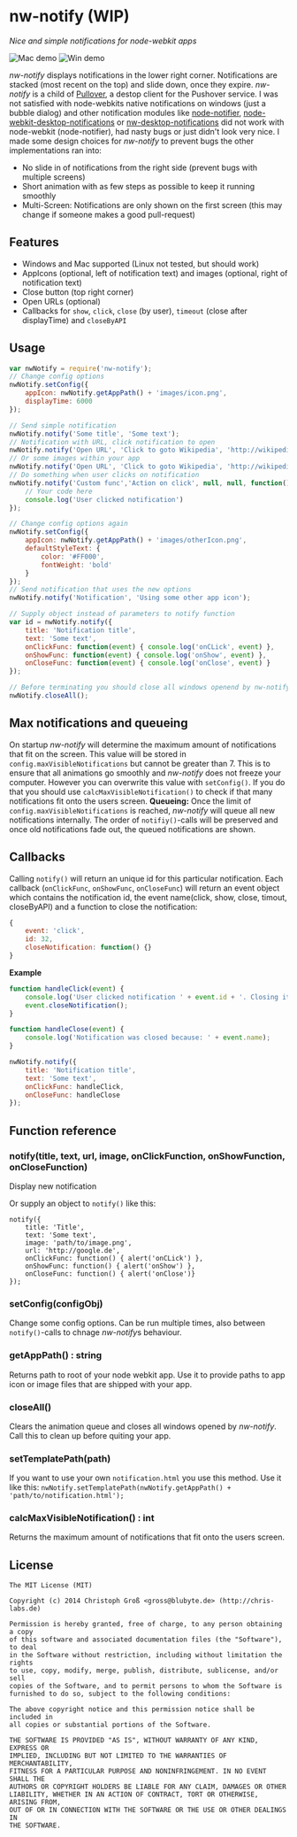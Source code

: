 # nw-notify (WIP)
*Nice and simple notifications for node-webkit apps*

![Mac demo](https://github.com/cgrossde/nw-notify/raw/gh-pages/nw-notify-mac-small.png)
![Win demo](https://raw.githubusercontent.com/cgrossde/nw-notify/gh-pages/nw-notify-windows-small.png)

*nw-notify* displays notifications in the lower right corner. Notifications are stacked (most recent on the top) and slide down, once they expire. *nw-notify* is a child of [Pullover](https://github.com/cgrossde/Pullover), a destop client for the Pushover service. I was not satisfied with node-webkits native notifications on windows (just a bubble dialog) and other notification modules like [node-notifier](https://github.com/mikaelbr/node-notifier), [node-webkit-desktop-notifications](https://github.com/edjafarov/node-webkit-desktop-notification) or [nw-desktop-notifications](https://github.com/robrighter/nw-desktop-notifications) did not work with node-webkit (node-notifier), had nasty bugs or just didn't look very nice. I made some design choices for *nw-notify* to prevent bugs the other implementations ran into:

* No slide in of notifications from the right side (prevent bugs with multiple screens)
* Short animation with as few steps as possible to keep it running smoothly
* Multi-Screen: Notifications are only shown on the first screen (this may change if someone makes a good pull-request)


## Features

* Windows and Mac supported (Linux not tested, but should work)
* AppIcons (optional, left of notification text) and images (optional, right of notification text)
* Close button (top right corner)
* Open URLs (optional)
* Callbacks for `show`, `click`, `close` (by user), `timeout` (close after displayTime) and `closeByAPI`

## Usage

```JavaScript
var nwNotify = require('nw-notify');
// Change config options
nwNotify.setConfig({
    appIcon: nwNotify.getAppPath() + 'images/icon.png',
    displayTime: 6000
});

// Send simple notification
nwNotify.notify('Some title', 'Some text');
// Notification with URL, click notification to open
nwNotify.notify('Open URL', 'Click to goto Wikipedia', 'http://wikipedia.org');
// Or some images within your app
nwNotify.notify('Open URL', 'Click to goto Wikipedia', 'http://wikipedia.org', nwNotify.getAppPath() + 'pathTo/image/from/nwAppRoot/folder.png');
// Do something when user clicks on notification
nwNotify.notify('Custom func','Action on click', null, null, function() {
    // Your code here
    console.log('User clicked notification')
});

// Change config options again
nwNotify.setConfig({
    appIcon: nwNotify.getAppPath() + 'images/otherIcon.png',
    defaultStyleText: {
        color: '#FF000',
        fontWeight: 'bold'
    }
});
// Send notification that uses the new options
nwNotify.notify('Notification', 'Using some other app icon');

// Supply object instead of parameters to notify function
var id = nwNotify.notify({
    title: 'Notification title',
    text: 'Some text',
    onClickFunc: function(event) { console.log('onCLick', event) },
    onShowFunc: function(event) { console.log('onShow', event) },
    onCloseFunc: function(event) { console.log('onClose', event) }
});

// Before terminating you should close all windows openend by nw-notify
nwNotify.closeAll();
```

## Max notifications and queueing

On startup *nw-notify* will determine the maximum amount of notifications that fit on the screen. This value will be stored in `config.maxVisibleNotifications` but cannot be greater than 7. This is to ensure that all animations go smoothly and *nw-notify* does not freeze your computer. However you can overwrite this value with `setConfig()`. If you do that you should use `calcMaxVisibleNotification()` to check if that many notifications fit onto the users screen.
**Queueing:** Once the limit of `config.maxVisibleNotifications` is reached, *nw-notify* will queue all new notifications internally. The order of `notifiy()`-calls will be preserved and once old notifications fade out, the queued notifications are shown.

## Callbacks

Calling `notify()` will return an unique id for this particular notification. Each callback (`onClickFunc`, `onShowFunc`, `onCloseFunc`) will return an event object which contains the notification id, the event name(click, show, close, timout, closeByAPI) and a function to close the notification:

```JavaScript
{
    event: 'click',
    id: 32,
    closeNotification: function() {}
}
```

**Example**
```JavaScript
function handleClick(event) {
    console.log('User clicked notification ' + event.id + '. Closing it immediately.');
    event.closeNotification();
}

function handleClose(event) {
    console.log('Notification was closed because: ' + event.name);
}

nwNotify.notify({
    title: 'Notification title',
    text: 'Some text',
    onClickFunc: handleClick,
    onCloseFunc: handleClose
});
```


## Function reference

### notify(title, text, url, image, onClickFunction, onShowFunction, onCloseFunction)
Display new notification

Or supply an object to `notify()` like this:

~~~
notify({
    title: 'Title',
    text: 'Some text',
    image: 'path/to/image.png',
    url: 'http://google.de',
    onClickFunc: function() { alert('onCLick') },
    onShowFunc: function() { alert('onShow') },
    onCloseFunc: function() { alert('onClose')}
});
~~~


### setConfig(configObj)
Change some config options. Can be run multiple times, also between `notify()`-calls to chnage *nw-notify*s behaviour.

### getAppPath() : string
Returns path to root of your node webkit app. Use it to provide paths to app icon or image files that are shipped with your app.

### closeAll()
Clears the animation queue and closes all windows opened by *nw-notify*. Call this to clean up before quiting your app.

### setTemplatePath(path)
If you want to use your own `notification.html` you use this method. Use it like this: `nwNotify.setTemplatePath(nwNotify.getAppPath() + 'path/to/notification.html');`

### calcMaxVisibleNotification() : int
Returns the maximum amount of notifications that fit onto the users screen.



## License

    The MIT License (MIT)
    
    Copyright (c) 2014 Christoph Groß <gross@blubyte.de> (http://chris-labs.de)
    
    Permission is hereby granted, free of charge, to any person obtaining a copy
    of this software and associated documentation files (the "Software"), to deal
    in the Software without restriction, including without limitation the rights
    to use, copy, modify, merge, publish, distribute, sublicense, and/or sell
    copies of the Software, and to permit persons to whom the Software is
    furnished to do so, subject to the following conditions:
    
    The above copyright notice and this permission notice shall be included in
    all copies or substantial portions of the Software.
    
    THE SOFTWARE IS PROVIDED "AS IS", WITHOUT WARRANTY OF ANY KIND, EXPRESS OR
    IMPLIED, INCLUDING BUT NOT LIMITED TO THE WARRANTIES OF MERCHANTABILITY,
    FITNESS FOR A PARTICULAR PURPOSE AND NONINFRINGEMENT. IN NO EVENT SHALL THE
    AUTHORS OR COPYRIGHT HOLDERS BE LIABLE FOR ANY CLAIM, DAMAGES OR OTHER
    LIABILITY, WHETHER IN AN ACTION OF CONTRACT, TORT OR OTHERWISE, ARISING FROM,
    OUT OF OR IN CONNECTION WITH THE SOFTWARE OR THE USE OR OTHER DEALINGS IN
    THE SOFTWARE.
